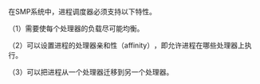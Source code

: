 
在SMP系统中，进程调度器必须支持以下特性。

（1）需要使每个处理器的负载尽可能均衡。

（2）可以设置进程的处理器亲和性（affinity）​，即允许进程在哪些处理器上执行。

（3）可以把进程从一个处理器迁移到另一个处理器。

